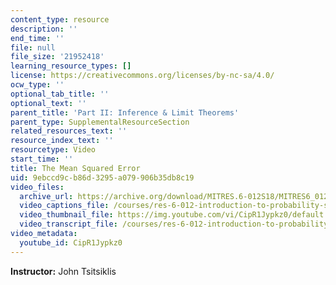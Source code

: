```yaml
---
content_type: resource
description: ''
end_time: ''
file: null
file_size: '21952418'
learning_resource_types: []
license: https://creativecommons.org/licenses/by-nc-sa/4.0/
ocw_type: ''
optional_tab_title: ''
optional_text: ''
parent_title: 'Part II: Inference & Limit Theorems'
parent_type: SupplementalResourceSection
related_resources_text: ''
resource_index_text: ''
resourcetype: Video
start_time: ''
title: The Mean Squared Error
uid: 9ebccd9c-b86d-3295-a079-906b35db8c19
video_files:
  archive_url: https://archive.org/download/MITRES.6-012S18/MITRES6_012S18_L15-05_300k.mp4
  video_captions_file: /courses/res-6-012-introduction-to-probability-spring-2018/786bc1173c80538fbfd531d4d5dd234c_CipR1Jypkz0.vtt
  video_thumbnail_file: https://img.youtube.com/vi/CipR1Jypkz0/default.jpg
  video_transcript_file: /courses/res-6-012-introduction-to-probability-spring-2018/d800b7b51f6a0ca67772c24b6fda51e7_CipR1Jypkz0.pdf
video_metadata:
  youtube_id: CipR1Jypkz0
---
```


**Instructor:** John Tsitsiklis

